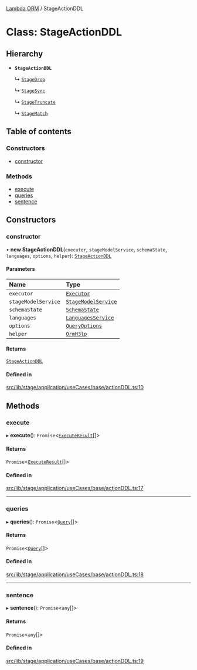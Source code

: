 [Lambda ORM](../README.md) / StageActionDDL

# Class: StageActionDDL

## Hierarchy

- **`StageActionDDL`**

  ↳ [`StageDrop`](StageDrop.md)

  ↳ [`StageSync`](StageSync.md)

  ↳ [`StageTruncate`](StageTruncate.md)

  ↳ [`StageMatch`](StageMatch.md)

## Table of contents

### Constructors

- [constructor](StageActionDDL.md#constructor)

### Methods

- [execute](StageActionDDL.md#execute)
- [queries](StageActionDDL.md#queries)
- [sentence](StageActionDDL.md#sentence)

## Constructors

### constructor

• **new StageActionDDL**(`executor`, `stageModelService`, `schemaState`, `languages`, `options`, `helper`): [`StageActionDDL`](StageActionDDL.md)

#### Parameters

| Name | Type |
| :------ | :------ |
| `executor` | [`Executor`](../interfaces/Executor.md) |
| `stageModelService` | [`StageModelService`](StageModelService.md) |
| `schemaState` | [`SchemaState`](SchemaState.md) |
| `languages` | [`LanguagesService`](LanguagesService.md) |
| `options` | [`QueryOptions`](../interfaces/QueryOptions.md) |
| `helper` | [`OrmH3lp`](OrmH3lp.md) |

#### Returns

[`StageActionDDL`](StageActionDDL.md)

#### Defined in

[src/lib/stage/application/useCases/base/actionDDL.ts:10](https://github.com/lambda-orm/lambdaorm/blob/c8a0e534c9d6eda9a8e27bfb1f14f4ac43be5ecf/src/lib/stage/application/useCases/base/actionDDL.ts#L10)

## Methods

### execute

▸ **execute**(): `Promise`\<[`ExecuteResult`](../interfaces/ExecuteResult.md)[]\>

#### Returns

`Promise`\<[`ExecuteResult`](../interfaces/ExecuteResult.md)[]\>

#### Defined in

[src/lib/stage/application/useCases/base/actionDDL.ts:17](https://github.com/lambda-orm/lambdaorm/blob/c8a0e534c9d6eda9a8e27bfb1f14f4ac43be5ecf/src/lib/stage/application/useCases/base/actionDDL.ts#L17)

___

### queries

▸ **queries**(): `Promise`\<[`Query`](Query.md)[]\>

#### Returns

`Promise`\<[`Query`](Query.md)[]\>

#### Defined in

[src/lib/stage/application/useCases/base/actionDDL.ts:18](https://github.com/lambda-orm/lambdaorm/blob/c8a0e534c9d6eda9a8e27bfb1f14f4ac43be5ecf/src/lib/stage/application/useCases/base/actionDDL.ts#L18)

___

### sentence

▸ **sentence**(): `Promise`\<`any`[]\>

#### Returns

`Promise`\<`any`[]\>

#### Defined in

[src/lib/stage/application/useCases/base/actionDDL.ts:19](https://github.com/lambda-orm/lambdaorm/blob/c8a0e534c9d6eda9a8e27bfb1f14f4ac43be5ecf/src/lib/stage/application/useCases/base/actionDDL.ts#L19)
